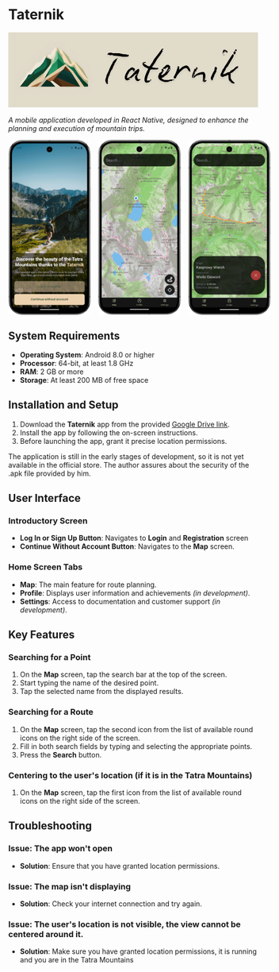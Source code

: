 # Taternik

![App baner](assets/images/app-baner.png "App baner")

*A mobile application developed in React Native, designed to enhance the planning and execution of mountain trips.*

<div style="display: flex; justify-content: space-between; gap: 15px">
  <img src="./assets/images/example-intro.png" alt="Sample start screen" style="width: 33%">
  <img src="./assets/images/example-location.png" alt="Sample screen showing user location" style="width: 33%">
  <img src="./assets/images/example-trail.png" alt="Sample screen with trail" style="width: 33%">
</div>

## System Requirements
- **Operating System**: Android 8.0 or higher
- **Processor**: 64-bit, at least 1.8 GHz
- **RAM**: 2 GB or more
- **Storage**: At least 200 MB of free space

## Installation and Setup
1. Download the **Taternik** app from the provided [Google Drive link](#).
2. Install the app by following the on-screen instructions.
3. Before launching the app, grant it precise location permissions.

The application is still in the early stages of development, so it is not yet available in the official store. The author assures about the security of the .apk file provided by him.

## User Interface
### Introductory Screen
- **Log In or Sign Up Button**: Navigates to **Login** and **Registration** screen
- **Continue Without Account Button**: Navigates to the **Map** screen.

### Home Screen Tabs
- **Map**: The main feature for route planning.
- **Profile**: Displays user information and achievements *(in development)*.
- **Settings**: Access to documentation and customer support *(in development)*.

## Key Features
### Searching for a Point
1. On the **Map** screen, tap the search bar at the top of the screen.
2. Start typing the name of the desired point.
3. Tap the selected name from the displayed results.

### Searching for a Route
1. On the **Map** screen, tap the second icon from the list of available round icons on the right side of the screen.
2. Fill in both search fields by typing and selecting the appropriate points.
3. Press the **Search** button.

### Centering to the user's location (if it is in the Tatra Mountains)
1. On the **Map** screen, tap the first icon from the list of available round icons on the right side of the screen.

## Troubleshooting
### Issue: The app won't open
- **Solution**: Ensure that you have granted location permissions.

### Issue: The map isn't displaying
- **Solution**: Check your internet connection and try again.

### Issue: The user's location is not visible, the view cannot be centered around it.
- **Solution**: Make sure you have granted location permissions, it is running and you are in the Tatra Mountains